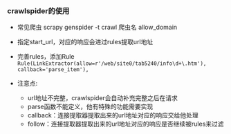 ### crawlspider的使用
- 常见爬虫 scrapy genspider -t crawl 爬虫名 allow_domain
- 指定start_url，对应的响应会进过rules提取url地址
- 完善rules，添加Rule ` Rule(LinkExtractor(allow=r'/web/site0/tab5240/info\d+\.htm'), callback='parse_item'),`

- 注意点:
  - url地址不完整，crawlspider会自动补充完整之后在请求
  - parse函数不能定义，他有特殊的功能需要实现
  - callback：连接提取器提取出来的url地址对应的响应交给他处理
  - follow：连接提取器提取出来的url地址对应的响应是否继续被rules来过滤
